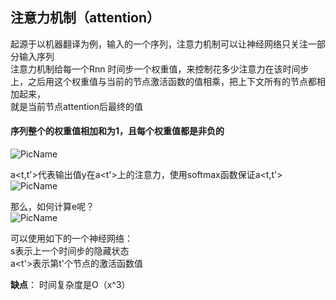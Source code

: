 ## 注意力机制（attention）  

  
起源于以机器翻译为例，输入的一个序列，注意力机制可以让神经网络只关注一部分输入序列  
注意力机制给每一个Rnn 时间步一个权重值，来控制花多少注意力在该时间步上，之后用这个权重值与当前的节点激活函数的值相乘，把上下文所有的节点都相加起来，  
就是当前节点attention后最终的值    

#### 序列整个的权重值相加和为1，且每个权重值都是非负的  
  ![PicName](https://github.com/jiaruncao/jiaruncao.github.io/blob/master/NLP/Chapter5-Deep%20Learning%20in%20NLP/formula/1.png)  
  
  
  a<t,t'>代表输出值y<t>在a<t'>上的注意力，使用softmax函数保证a<t,t'>  
  ![PicName](https://github.com/jiaruncao/jiaruncao.github.io/blob/master/NLP/Chapter5-Deep%20Learning%20in%20NLP/formula/2.png)  
  
  那么，如何计算e呢？  
  ![PicName](https://github.com/jiaruncao/jiaruncao.github.io/blob/master/NLP/Chapter5-Deep%20Learning%20in%20NLP/formula/3.png)  
  
  可以使用如下的一个神经网络：  
  s<t-1>表示上一个时间步的隐藏状态  
  a<t'>表示第t'个节点的激活函数值  
  
 **缺点**： 时间复杂度是O（x^3）
